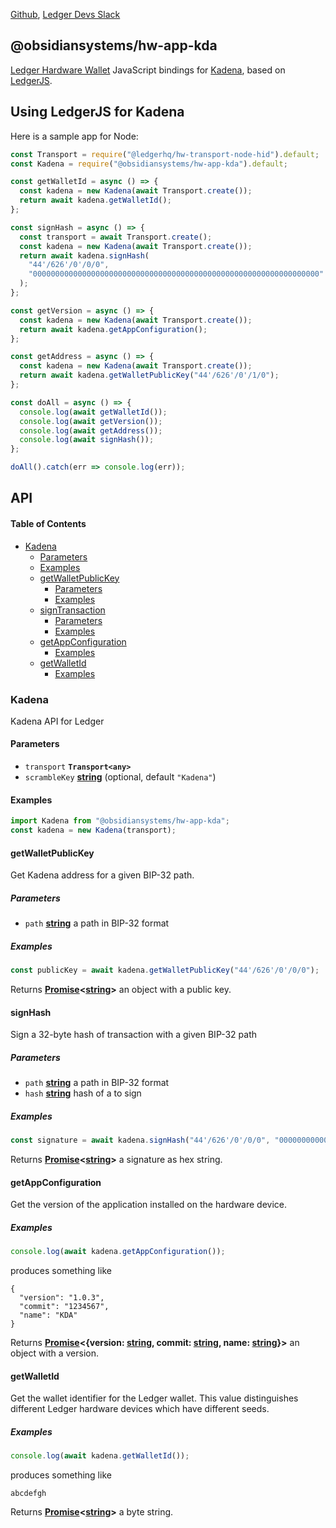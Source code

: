 [Github](https://github.com/LedgerHQ/ledgerjs/),
[Ledger Devs Slack](https://ledger-dev.slack.com/)

## @obsidiansystems/hw-app-kda

[Ledger Hardware Wallet](https://www.ledger.com/) JavaScript bindings for [Kadena](https://kadena.io/), based on [LedgerJS](https://github.com/LedgerHQ/ledgerjs).

## Using LedgerJS for Kadena

Here is a sample app for Node:

```javascript
const Transport = require("@ledgerhq/hw-transport-node-hid").default;
const Kadena = require("@obsidiansystems/hw-app-kda").default;

const getWalletId = async () => {
  const kadena = new Kadena(await Transport.create());
  return await kadena.getWalletId();
};

const signHash = async () => {
  const transport = await Transport.create();
  const kadena = new Kadena(await Transport.create());
  return await kadena.signHash(
    "44'/626'/0'/0/0",
    "0000000000000000000000000000000000000000000000000000000000000000"
  );
};

const getVersion = async () => {
  const kadena = new Kadena(await Transport.create());
  return await kadena.getAppConfiguration();
};

const getAddress = async () => {
  const kadena = new Kadena(await Transport.create());
  return await kadena.getWalletPublicKey("44'/626'/0'/1/0");
};

const doAll = async () => {
  console.log(await getWalletId());
  console.log(await getVersion());
  console.log(await getAddress());
  console.log(await signHash());
};

doAll().catch(err => console.log(err));
```

## API

#### Table of Contents

-   [Kadena](#kadena)
    -   [Parameters](#parameters)
    -   [Examples](#examples)
    -   [getWalletPublicKey](#getwalletpublickey)
        -   [Parameters](#parameters-1)
        -   [Examples](#examples-1)
    -   [signTransaction](#signtransaction)
        -   [Parameters](#parameters-2)
        -   [Examples](#examples-2)
    -   [getAppConfiguration](#getappconfiguration)
        -   [Examples](#examples-3)
    -   [getWalletId](#getwalletid)
        -   [Examples](#examples-4)

### Kadena

Kadena API for Ledger

#### Parameters

-   `transport` **`Transport<any>`**
-   `scrambleKey` **[string](https://developer.mozilla.org/docs/Web/JavaScript/Reference/Global_Objects/String)**  (optional, default `"Kadena"`)

#### Examples

```javascript
import Kadena from "@obsidiansystems/hw-app-kda";
const kadena = new Kadena(transport);
```

#### getWalletPublicKey

Get Kadena address for a given BIP-32 path.

##### Parameters

-   `path` **[string](https://developer.mozilla.org/docs/Web/JavaScript/Reference/Global_Objects/String)** a path in BIP-32 format

##### Examples

```javascript
const publicKey = await kadena.getWalletPublicKey("44'/626'/0'/0/0");
```

Returns **[Promise](https://developer.mozilla.org/docs/Web/JavaScript/Reference/Global_Objects/Promise)&lt;[string](https://developer.mozilla.org/docs/Web/JavaScript/Reference/Global_Objects/String)>** an object with a public key.

#### signHash

Sign a 32-byte hash of transaction with a given BIP-32 path

##### Parameters

-   `path` **[string](https://developer.mozilla.org/docs/Web/JavaScript/Reference/Global_Objects/String)** a path in BIP-32 format
-   `hash` **[string](https://developer.mozilla.org/docs/Web/JavaScript/Reference/Global_Objects/String)** hash of a to sign

##### Examples

```javascript
const signature = await kadena.signHash("44'/626'/0'/0/0", "0000000000000000000000000000000000000000000000000000000000000000");
```

Returns **[Promise](https://developer.mozilla.org/docs/Web/JavaScript/Reference/Global_Objects/Promise)&lt;[string](https://developer.mozilla.org/docs/Web/JavaScript/Reference/Global_Objects/String)>** a signature as hex string.

#### getAppConfiguration

Get the version of the application installed on the hardware device.

##### Examples

```javascript
console.log(await kadena.getAppConfiguration());
```

produces something like

```
{
  "version": "1.0.3",
  "commit": "1234567",
  "name": "KDA"
}
```

Returns **[Promise](https://developer.mozilla.org/docs/Web/JavaScript/Reference/Global_Objects/Promise)&lt;{version: [string](https://developer.mozilla.org/docs/Web/JavaScript/Reference/Global_Objects/String), commit: [string](https://developer.mozilla.org/docs/Web/JavaScript/Reference/Global_Objects/String), name: [string](https://developer.mozilla.org/docs/Web/JavaScript/Reference/Global_Objects/String)}>** an object with a version.

#### getWalletId

Get the wallet identifier for the Ledger wallet. This value distinguishes different Ledger hardware devices which have different seeds.

##### Examples

```javascript
console.log(await kadena.getWalletId());
```
produces something like

```
abcdefgh
```

Returns **[Promise](https://developer.mozilla.org/docs/Web/JavaScript/Reference/Global_Objects/Promise)&lt;[string](https://developer.mozilla.org/docs/Web/JavaScript/Reference/Global_Objects/String)>** a byte string.
